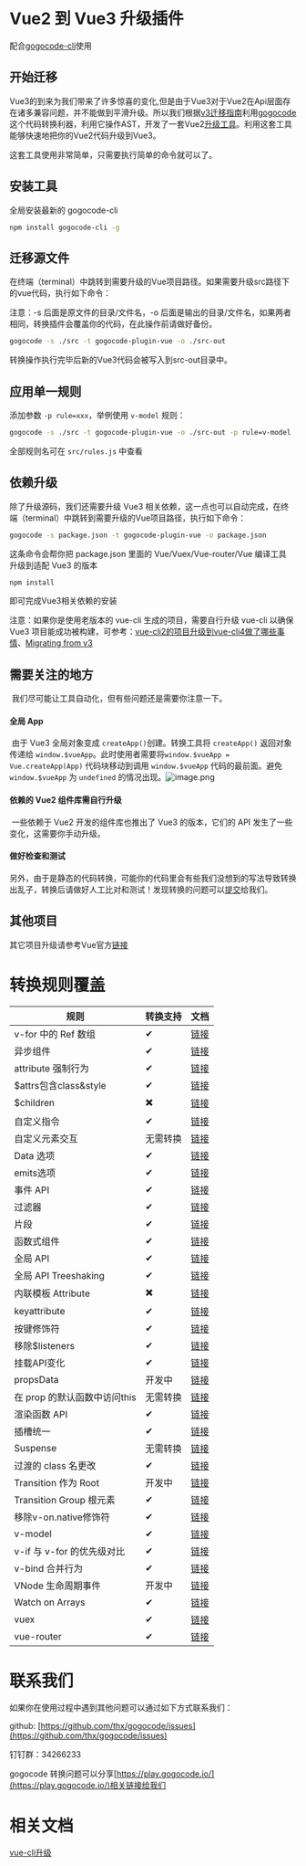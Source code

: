 # Vue2 到 Vue3 升级插件


配合[gogocode-cli](https://www.npmjs.com/package/)使用

## 开始迁移
​
Vue3的到来为我们带来了许多惊喜的变化,但是由于Vue3对于Vue2在Api层面存在诸多兼容问题，并不能做到平滑升级。所以我们根据[v3迁移指南](https://v3.cn.vuejs.org/guide/migration/introduction.html)利用[gogocode](https://gogocode.io/)这个代码转换利器，利用它操作AST，开发了一套Vue2[升级工具](https://github.com/thx/gogocode/tree/main/packages/gogocode-plugin-vue)。利用这套工具能够快速地把你的Vue2代码升级到Vue3。​

这套工具使用非常简单，只需要执行简单的命令就可以了。
 
## 安装工具
全局安装最新的 gogocode-cli
```bash
npm install gogocode-cli -g
``` 
## 迁移源文件

在终端（terminal）中跳转到需要升级的Vue项目路径。如果需要升级src路径下的vue代码，执行如下命令：​

注意：-s 后面是原文件的目录/文件名，-o 后面是输出的目录/文件名，如果两者相同，转换插件会覆盖你的代码，在此操作前请做好备份。
```bash
gogocode -s ./src -t gogocode-plugin-vue -o ./src-out
```
转换操作执行完毕后新的Vue3代码会被写入到src-out目录中。

## 应用单一规则

添加参数 `-p rule=xxx`，举例使用 `v-model` 规则：

```bash
gogocode -s ./src -t gogocode-plugin-vue -o ./src-out -p rule=v-model
```

全部规则名可在 `src/rules.js` 中查看
## 依赖升级
除了升级源码，我们还需要升级 Vue3 相关依赖，这一点也可以自动完成，在终端（terminal）中跳转到需要升级的Vue项目路径，执行如下命令：
```bash
gogocode -s package.json -t gogocode-plugin-vue -o package.json
```
这条命令会帮你把 package.json 里面的 Vue/Vuex/Vue-router/Vue 编译工具 升级到适配 Vue3 的版本
```bash
npm install
```
即可完成Vue3相关依赖的安装​

注意：如果你是使用老版本的 vue-cli 生成的项目，需要自行升级 vue-cli 以确保 Vue3 项目能成功被构建，可参考：[vue-cli2的项目升级到vue-cli4做了哪些事情](https://blog.liuyunzhuge.com/2019/12/19/vue-cli2%E7%9A%84%E9%A1%B9%E7%9B%AE%E5%8D%87%E7%BA%A7%E5%88%B0vue-cli4%E5%81%9A%E4%BA%86%E5%93%AA%E4%BA%9B%E4%BA%8B%E6%83%85/)、[Migrating from v3](https://cli.vuejs.org/migrating-from-v3/#upgrade-all-plugins-at-once)
 
## 需要关注的地方
​
我们尽可能让工具自动化，但有些问题还是需要你注意一下。​
#### 全局 App
​
由于 Vue3 全局对象变成 `createApp()`创建。转换工具将 `createApp()` 返回对象传递给 `window.$vueApp`。此时使用者需要将`window.$vueApp = Vue.createApp(App)` 代码块移动到调用 `window.$vueApp` 代码的最前面。避免`window.$vueApp` 为 `undefined` 的情况出现。![image.png](https://img.alicdn.com/imgextra/i4/O1CN01OmRYkc1QkulG5KuKO_!!6000000002015-2-tps-2344-1234.png)
#### 依赖的 Vue2 组件库需自行升级
​
一些依赖于 Vue2 开发的组件库也推出了 Vue3 的版本，它们的 API 发生了一些变化，这需要你手动升级。

#### 做好检查和测试

另外，由于是静态的代码转换，可能你的代码里会有些我们没想到的写法导致转换出乱子，转换后请做好人工比对和测试！发现转换的问题可以[提交](https://github.com/thx/gogocode/issues)给我们。​
## 其他项目
其它项目升级请参考Vue官方[链接](https://v3.cn.vuejs.org/guide/migration/introduction.html#%E5%85%B6%E4%BB%96%E9%A1%B9%E7%9B%AE) 

# 转换规则覆盖
| 规则 | 转换支持 | 文档 |
| --- | --- | --- |
| v-for 中的 Ref 数组 | ✔ | [链接](https://v3.cn.vuejs.org/guide/migration/array-refs.html)  |
| 异步组件 | ✔ | [链接](https://v3.cn.vuejs.org/guide/migration/async-components.html)  |
| attribute 强制行为 | ✔ | [链接](https://v3.cn.vuejs.org/guide/migration/attribute-coercion.html)  |
| $attrs包含class&style | ✔ | [链接](https://v3.cn.vuejs.org/guide/migration/attrs-includes-class-style.html)  |
| $children | ✖️ | [链接](https://v3.cn.vuejs.org/guide/migration/children.html)  |
| 自定义指令 | ✔ | [链接](https://v3.cn.vuejs.org/guide/migration/custom-directives.html)  |
| 自定义元素交互 | 无需转换 | [链接](https://v3.cn.vuejs.org/guide/migration/custom-elements-interop.html)  |
| Data 选项 | ✔ | [链接](https://v3.cn.vuejs.org/guide/migration/data-option.html)  |
| emits选项 | ✔ | [链接](https://v3.cn.vuejs.org/guide/migration/emits-option.html)  |
| 事件 API | ✔ | [链接](https://v3.cn.vuejs.org/guide/migration/events-api.html)  |
| 过滤器 | ✔ | [链接](https://v3.cn.vuejs.org/guide/migration/filters.html)  |
| 片段 | ✔ | [链接](https://v3.cn.vuejs.org/guide/migration/fragments.html)  |
| 函数式组件 | ✔ | [链接](https://v3.cn.vuejs.org/guide/migration/functional-components.html)  |
| 全局 API | ✔ | [链接](https://v3.cn.vuejs.org/guide/migration/global-api.html)  |
| 全局 API Treeshaking | ✔ | [链接](https://v3.cn.vuejs.org/guide/migration/global-api-treeshaking.html)  |
| 内联模板 Attribute | ✖️ | [链接](https://v3.cn.vuejs.org/guide/migration/inline-template-attribute.html)  |
| keyattribute | ✔ | [链接](https://v3.cn.vuejs.org/guide/migration/key-attribute.html)  |
| 按键修饰符 | ✔ | [链接](https://v3.cn.vuejs.org/guide/migration/keycode-modifiers.html)  |
| 移除$listeners | ✔ | [链接](https://v3.cn.vuejs.org/guide/migration/listeners-removed.html)  |
| 挂载API变化 | ✔ | [链接](https://v3.cn.vuejs.org/guide/migration/mount-changes.html)  |
| propsData | 开发中 | [链接](https://v3.cn.vuejs.org/guide/migration/props-data.html)  |
| 在 prop 的默认函数中访问this | 无需转换 | [链接](https://v3.cn.vuejs.org/guide/migration/props-default-this.html)  |
| 渲染函数 API | ✔ | [链接](https://v3.cn.vuejs.org/guide/migration/render-function-api.html)  |
| 插槽统一 | ✔ | [链接](https://v3.cn.vuejs.org/guide/migration/slots-unification.html)  |
| Suspense | 无需转换 | [链接](https://v3.cn.vuejs.org/guide/migration/suspense.html)  |
| 过渡的 class 名更改 | ✔ | [链接](https://v3.cn.vuejs.org/guide/migration/transition.html)  |
| Transition 作为 Root | 开发中 | [链接](https://v3.cn.vuejs.org/guide/migration/transition-as-root.html)  |
| Transition Group 根元素 | ✔ | [链接](https://v3.cn.vuejs.org/guide/migration/transition-group.html)  |
| 移除v-on.native修饰符 | ✔ | [链接](https://v3.cn.vuejs.org/guide/migration/v-on-native-modifier-removed.html)  |
| v-model | ✔ | [链接](https://v3.cn.vuejs.org/guide/migration/v-model.html)  |
| v-if 与 v-for 的优先级对比 | ✔ | [链接](https://v3.cn.vuejs.org/guide/migration/v-if-v-for.html)  |
| v-bind 合并行为 | ✔ | [链接](https://v3.cn.vuejs.org/guide/migration/v-bind.html)  |
| VNode 生命周期事件 | 开发中 | [链接](https://v3.cn.vuejs.org/guide/migration/vnode-lifecycle-events.html)  |
| Watch on Arrays | ✔ | [链接](https://v3.cn.vuejs.org/guide/migration/watch.html)  |
| vuex | ✔ | [链接](https://next.vuex.vuejs.org/zh/guide/migrating-to-4-0-from-3-x.html) |
| vue-router | ✔ | [链接](https://next.router.vuejs.org/zh/guide/migration/index.html) |

# 联系我们
如果你在使用过程中遇到其他问题可以通过如下方式联系我们：

github: [https://github.com/thx/gogocode/issues](https://github.com/thx/gogocode/issues)

钉钉群：34266233

gogocode 转换问题可以分享[https://play.gogocode.io/](https://play.gogocode.io/)相关链接给我们

# 相关文档
[vue-cli升级](https://v3.cn.vuejs.org/guide/migration/introduction.html#vue-cli)
